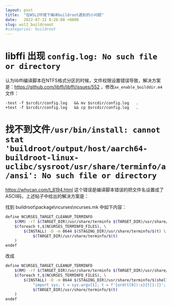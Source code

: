 ```yaml
---
layout: post
title:  "在WSL2环境下编译buildroot遇到的小问题"
date:   2022-07-12 8:26:00 +0800
slug: wsl2_buildrooot
#categories: buildroot
---
```


# libffi 出现 `config.log: No such file or directory`

认为libffi编译脚本在NTFS格式分区的时候，文件权限设置错误导致，解决方案是：https://github.com/libffi/libffi/issues/552
，修改`ax_enable_builddir.m4`文件：
```
-test -f $srcdir/config.log   && mv $srcdir/config.log   .
+test -f $srcdir/config.log   && cp $srcdir/config.log   .
```

# 找不到文件`/usr/bin/install: cannot stat 'buildroot/output/host/aarch64-buildroot-linux-uclibc/sysroot/usr/share/terminfo/a/ansi': No such file or directory`

https://whycan.com/t_8194.html
这个错误是编译脚本错误的把文件名设置成了ASCII码，上述帖子中给出的解决方案是：

找到 buildroot\package\ncurses\ncurses.mk 中如下内容：

```bash
define NCURSES_TARGET_CLEANUP_TERMINFO
	$(RM) -rf $(TARGET_DIR)/usr/share/terminfo $(TARGET_DIR)/usr/share/tabset
	$(foreach t,$(NCURSES_TERMINFO_FILES), \
		$(INSTALL) -D -m 0644 $(STAGING_DIR)/usr/share/terminfo/$(t) \
			$(TARGET_DIR)/usr/share/terminfo/$(t)
	)
endef
```

改成

```bash
define NCURSES_TARGET_CLEANUP_TERMINFO
	$(RM) -rf $(TARGET_DIR)/usr/share/terminfo $(TARGET_DIR)/usr/share/tabset
	$(foreach t,$(NCURSES_TERMINFO_FILES), \
		$(INSTALL) -D -m 0644 $(STAGING_DIR)/usr/share/terminfo/$(shell python3 -c \
			"import sys; t = sys.argv[1]; t = f'{ord(t[0]):x}{t[1:]}'; print(t)" ${t}) \
			$(TARGET_DIR)/usr/share/terminfo/$(t)
	)
endef
```